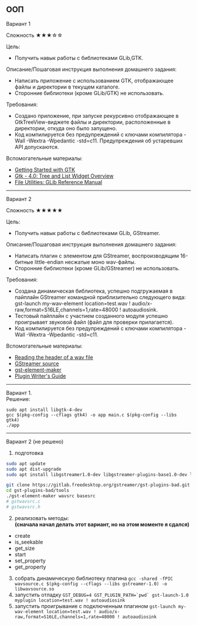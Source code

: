 ООП
---
Вариант 1

Сложность
★★★☆☆

Цель:
- Получить навык работы с библиотеками GLib,GTK.

Описание/Пошаговая инструкция выполнения домашнего задания:
- Написать приложение с использованием GTK, отображающее файлы и директории в текущем каталоге.
- Сторонние библиотеки (кроме GLib/GTK) не использовать.

Требования:
- Создано приложение, при запуске рекурсивно отображающее в GtkTreeView-виджете файлы и директории, расположенные в директории, откуда оно было запущено.
- Код компилируется без предупреждений с ключами компилятора -Wall -Wextra -Wpedantic -std=c11. Предупреждения об устаревших API допускаются.

Вспомогательные материалы:
- [Getting Started with GTK](https://docs.gtk.org/gtk4/getting_started.html)
- [Gtk - 4.0: Tree and List Widget Overview](https://docs.gtk.org/gtk4/section-tree-widget.html)
- [File Utilities: GLib Reference Manual](https://developer-old.gnome.org/glib/stable/glib-File-Utilities.html)
---
Вариант 2

Сложность
★★★★★

Цель:
- Получить навык работы с библиотеками GLib, GStreamer.

Описание/Пошаговая инструкция выполнения домашнего задания:
- Написать плагин с элементом для GStreamer, воспроизводящим 16-битные little-endian несжатые моно wav-файлы.
- Сторонние библиотеки (кроме GLib/GStreamer) не использовать.

Требования:
- Создана динамическая библиотека, успешно подгружаемая в пайплайн GStreamer командной приблизительно следующего вида: gst-launch my-wav-element location=test.wav ! audio/x-raw,format=S16LE,channels=1,rate=48000 ! autoaudiosink.
- Тестовый пайплайн с участием созданного модуля успешно проигрывает звуковой файл (файл для проверки прилагается).
- Код компилируется без предупреждений с ключами компилятора -Wall -Wextra -Wpedantic -std=c11.

Вспомогательные материалы:
- [Reading the header of a wav file](https://onestepcode.com/read-wav-header)
- [GStreamer source](https://gitlab.freedesktop.org/gstreamer/gstreamer)
- [gst-element-maker](https://gitlab.freedesktop.org/gstreamer/gst-plugins-bad/-/blob/master/tools/gst-element-maker)
- [Plugin Writer's Guide](https://gstreamer.freedesktop.org/documentation/plugin-development/?gi-language=c)
---
Вариант 1.  
Решение:
```shell
sudo apt install libgtk-4-dev
gcc $(pkg-config --cflags gtk4) -o app main.c $(pkg-config --libs gtk4)
./app
```
---
Вариант 2 (не решено)
1. подготовка
```sh
sudo apt update
sudo apt dist-upgrade
sudo apt install libgstreamer1.0-dev libgstreamer-plugins-base1.0-dev libgstreamer-plugins-bad1.0-dev gstreamer1.0-plugins-base gstreamer1.0-plugins-good gstreamer1.0-plugins-bad gstreamer1.0-plugins-ugly gstreamer1.0-libav gstreamer1.0-tools gstreamer1.0-x gstreamer1.0-alsa gstreamer1.0-gl gstreamer1.0-gtk3 gstreamer1.0-qt5 gstreamer1.0-pulseaudio

git clone https://gitlab.freedesktop.org/gstreamer/gst-plugins-bad.git
cd gst-plugins-bad/tools
./gst-element-maker wavsrc basesrc
# gstwavsrc.c
# gstwavsrc.h
```
2. реализовать методы:  
__(сначала начал делать этот вариант, но на этом моменте я сдался)__
- create
- is_seekable
- get_size
- start
- set_property
- get_property
3. собрать динамическую библиотеку плагина
    ```gcc -shared -fPIC wavsource.c $(pkg-config --cflags --libs gstreamer-1.0) -o libwavsource.so```
4. запустить отладку
    ```GST_DEBUG=4 GST_PLUGIN_PATH=`pwd` gst-launch-1.0 myplugin location=test.wav ! autoaudiosink```
5. запустить проигрывание с подключенным плагином
    ```gst-launch my-wav-element location=test.wav ! audio/x-raw,format=S16LE,channels=1,rate=48000 ! autoaudiosink```
